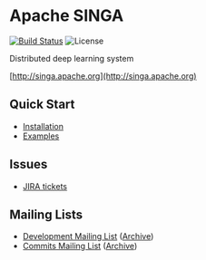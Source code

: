 # Apache SINGA

[![Build Status](https://travis-ci.org/apache/incubator-singa.png)](https://travis-ci.org/apache/incubator-singa)
![License](http://img.shields.io/:license-Apache%202.0-blue.svg)

Distributed deep learning system

[http://singa.apache.org](http://singa.apache.org)

## Quick Start

* [Installation](doc/en/docs/installation.md)
* [Examples](examples)

## Issues

* [JIRA tickets](https://issues.apache.org/jira/browse/SINGA)

## Mailing Lists

* [Development Mailing List](mailto:dev-subscribe@singa.incubator.apache.org) ([Archive](http://mail-archives.apache.org/mod_mbox/singa-dev/))
* [Commits Mailing List](mailto:commits-subscribe@singa.incubator.apache.org) ([Archive](http://mail-archives.apache.org/mod_mbox/singa-commits/))
